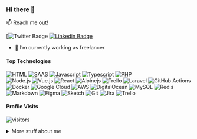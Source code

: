 ### Hi there 👋

:mailbox: Reach me out!

[![Twitter Badge](https://img.shields.io/twitter/url?label=tahiriqbalnajam&style=social&url=https%3A%2F%2Ftwitter.com%2Ftahiriqbalnajam) [![Linkedin Badge](https://img.shields.io/badge/-tahiriqbalnajam-0e76a8?style=flat&labelColor=0e76a8&logo=linkedin&logoColor=white)](https://www.linkedin.com/in/tahiriqbalnajam)

- 🔭 I’m currently working as freelancer

#### Top Technologies

<!-- TODO: Make technologies links takes you to repositories -->

![HTML](https://img.shields.io/badge/HTML-239120?style=for-the-badge&logo=html5&logoColor=white) 
![SAAS](https://img.shields.io/badge/Sass-CC6699?style=for-the-badge&logo=sass&logoColor=white) 
![Javascript](https://img.shields.io/badge/JavaScript-F7DF1E?style=for-the-badge&logo=javascript&logoColor=black) 
![Typescript](https://img.shields.io/badge/TypeScript-007ACC?style=for-the-badge&logo=typescript&logoColor=white) 
![PHP](https://img.shields.io/badge/PHP-3776AB?style=for-the-badge&logo=php&logoColor=white)  
![Node.js](https://img.shields.io/badge/Node.js-43853D?style=for-the-badge&logo=node.js&logoColor=white) 
![Vue.js](https://img.shields.io/badge/Vue.js-35495E?style=for-the-badge&logo=vue.js&logoColor=4FC08D) 
![React](https://img.shields.io/badge/React-20232A?style=for-the-badge&logo=react&logoColor=61DAFB)
![Alpinejs](https://img.shields.io/badge/Alpinejs-%23026AA7.svg?style=for-the-badge&logo=Alpinejs&logoColor=white)
![Trello](https://img.shields.io/badge/Trello-%23026AA7.svg?style=for-the-badge&logo=Trello&logoColor=white)
![Laravel](https://img.shields.io/badge/laravel-%23FF2D20.svg?style=for-the-badge&logo=laravel&logoColor=white)
![GitHub Actions](https://img.shields.io/badge/githubactions-%232671E5.svg?style=for-the-badge&logo=githubactions&logoColor=white)
![Docker](https://img.shields.io/badge/docker-%230db7ed.svg?style=for-the-badge&logo=docker&logoColor=white)
![Google Cloud](https://img.shields.io/badge/GoogleCloud-%234285F4.svg?style=for-the-badge&logo=google-cloud&logoColor=white)
![AWS](https://img.shields.io/badge/AWS-%23FF9900.svg?style=for-the-badge&logo=amazon-aws&logoColor=white)
![DigitalOcean](https://img.shields.io/badge/DigitalOcean-%230167ff.svg?style=for-the-badge&logo=digitalOcean&logoColor=white)
![MySQL](https://img.shields.io/badge/mysql-%2300f.svg?style=for-the-badge&logo=mysql&logoColor=white)
![Redis](https://img.shields.io/badge/redis-%23DD0031.svg?style=for-the-badge&logo=redis&logoColor=white)
![Markdown](https://img.shields.io/badge/markdown-%23000000.svg?style=for-the-badge&logo=markdown&logoColor=white)
![Figma](https://img.shields.io/badge/figma-%23F24E1E.svg?style=for-the-badge&logo=figma&logoColor=white)
![Sketch](https://img.shields.io/badge/Sketch-FFB387?style=for-the-badge&logo=sketch&logoColor=black)
![Git](https://img.shields.io/badge/git-%23F05033.svg?style=for-the-badge&logo=git&logoColor=white)
![Jira](https://img.shields.io/badge/jira-%230A0FFF.svg?style=for-the-badge&logo=jira&logoColor=white)
![Trello](https://img.shields.io/badge/Trello-%23026AA7.svg?style=for-the-badge&logo=Trello&logoColor=white)




#### Profile Visits 

![visitors](https://visitor-badge.glitch.me/badge?page_id=tahiriqbalnajam)

<details>
<summary>
  More stuff about me
</summary>

<br >

- Love to work on web technologies especially in PHP and it's related frameworks like Codeigniter, Laravel and in PHP Ecommerce Magento and Woocommerce.
- I am thorough and precise in everything I do, and have a keen interest in technology, mobile applications and user experience. 
- Love to learn new technologies each day so started my work on Joomla in 2008 and after that switched to Codeigniter -> Laravle -> Magento -> Wordpress Plugin development.
- Love to have long term relations in every espect of life either in business or daily life.

#### Github Stats

![Muzaffer's github stats](https://github-readme-stats.vercel.app/api?username=tahiriqbalnajam&count_private=true&theme=tokyonight)

  [![Top Langs](https://github-readme-stats.vercel.app/api/top-langs/?username=ahmedkandel&hide=html,css&layout=compact)](https://github.com/anuraghazra/github-readme-stats)
</details>
